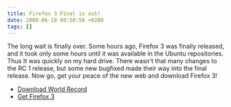 ```yaml
---
title: Firefox 3 Final is out!
date: 2008-06-18 00:50:58 +0200
tags: []
---
```


The long wait is finally over. Some hours ago, Firefox 3 was finally released, and it took only some hours until it was available in the Ubuntu repositories. Thus It was quickly on my hard drive. There wasn't that many changes to the RC 1 release, but some new bugfixed made their way into the final release. Now go, get your peace of the new web and download Firefox 3!

- [Download World Record](http://www.spreadfirefox.com/en-US/worldrecord/)
- [Get Firefox 3](http://www.mozilla.com/en-US/firefox/?p=downloadday)
